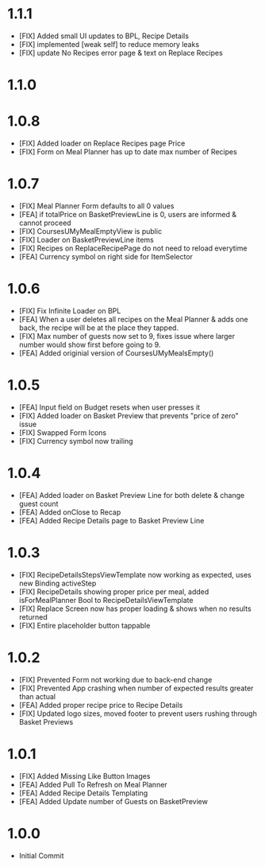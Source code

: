 # 1.1.1
- [FIX] Added small UI updates to BPL, Recipe Details
- [FIX] implemented [weak self] to reduce memory leaks
- [FIX] update No Recipes error page & text on Replace Recipes

# 1.1.0

# 1.0.8
- [FIX] Added loader on Replace Recipes page Price
- [FIX] Form on Meal Planner has up to date max number of Recipes

# 1.0.7
- [FIX] Meal Planner Form defaults to all 0 values 
- [FEA] if totalPrice on BasketPreviewLine is 0, users are informed & cannot proceed
- [FIX] CoursesUMyMealEmptyView is public
- [FIX] Loader on BasketPreviewLine items
- [FIX] Recipes on ReplaceRecipePage do not need to reload everytime
- [FEA] Currency symbol on right side for ItemSelector

# 1.0.6
- [FIX] Fix Infinite Loader on BPL
- [FEA] When a user deletes all recipes on the Meal Planner & adds one back, the recipe will be at the place they tapped.
- [FIX] Max number of guests now set to 9, fixes issue where larger number would show first before going to 9.
- [FEA] Added originial version of CoursesUMyMealsEmpty()

# 1.0.5
- [FEA] Input field on Budget resets when user presses it
- [FIX] Added loader on Basket Preview that prevents "price of zero" issue
- [FIX] Swapped Form Icons
- [FIX] Currency symbol now trailing

# 1.0.4
- [FEA] Added loader on Basket Preview Line for both delete & change guest count
- [FEA] Added onClose to Recap
- [FEA] Added Recipe Details page to Basket Preview Line

# 1.0.3
- [FIX] RecipeDetailsStepsViewTemplate now working as expected, uses new Binding activeStep 
- [FIX] RecipeDetails showing proper price per meal, added isForMealPlanner Bool to RecipeDetailsViewTemplate
- [FIX] Replace Screen now has proper loading & shows when no results returned
- [FIX] Entire placeholder button tappable

# 1.0.2
- [FIX] Prevented Form not working due to back-end change
- [FIX] Prevented App crashing when number of expected results greater than actual
- [FEA] Added proper recipe price to Recipe Details
- [FIX] Updated logo sizes, moved footer to prevent users rushing through Basket Previews

# 1.0.1
- [FIX] Added Missing Like Button Images
- [FEA] Added Pull To Refresh on Meal Planner
- [FEA] Added Recipe Details Templating 
- [FEA] Added Update number of Guests on BasketPreview

# 1.0.0
- Initial Commit


